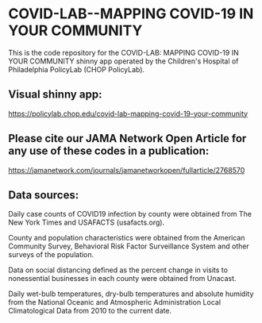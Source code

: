 # COVID-LAB--MAPPING COVID-19 IN YOUR COMMUNITY
 This is the code repository for the COVID-LAB: MAPPING COVID-19 IN YOUR COMMUNITY shinny app operated by the Children's Hospital of Philadelphia PolicyLab (CHOP PolicyLab).
 
## Visual shinny app:
 https://policylab.chop.edu/covid-lab-mapping-covid-19-your-community
 
## Please cite our JAMA Network Open Article for any use of these codes in a publication:
https://jamanetwork.com/journals/jamanetworkopen/fullarticle/2768570

## Data sources:
Daily case counts of COVID19 infection by county were obtained from The New York Times and USAFACTS (usafacts.org).

County and population characteristics were obtained from the American Community Survey, Behavioral Risk Factor Surveillance System and other surveys of the population. 

Data on social distancing defined as the percent change in visits to nonessential businesses in each county were obtained from Unacast. 

Daily wet-bulb temperatures, dry-bulb temperatures and absolute humidity from the National Oceanic and Atmospheric Administration Local Climatological Data from 2010 to the current date. 
